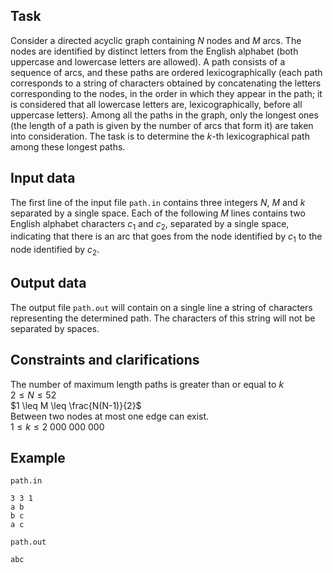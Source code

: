 ## Task

Consider a directed acyclic graph containing $N$ nodes and $M$ arcs. The nodes are identified by distinct letters from the English alphabet (both uppercase and lowercase letters are allowed). A path consists of a sequence of arcs, and these paths are ordered lexicographically (each path corresponds to a string of characters obtained by concatenating the letters corresponding to the nodes, in the order in which they appear in the path; it is considered that all lowercase letters are, lexicographically, before all uppercase letters). Among all the paths in the graph, only the longest ones (the length of a path is given by the number of arcs that form it) are taken into consideration. The task is to determine the $k$-th lexicographical path among these longest paths.

## Input data

The first line of the input file `path.in` contains three integers $N$, $M$ and $k$ separated by a single space. Each of the following $M$ lines contains two English alphabet characters $c_1$ and $c_2$, separated by a single space, indicating that there is an arc that goes from the node identified by $c_1$ to the node identified by $c_2$.

## Output data

The output file `path.out` will contain on a single line a string of characters representing the determined path. The characters of this string will not be separated by spaces.

## Constraints and clarifications

The number of maximum length paths is greater than or equal to $k$  
$2 \leq N \leq 52$  
$1 \leq M \leq \frac{N(N-1)}{2}$  
Between two nodes at most one edge can exist.  
$1 \leq k \leq 2\ 000\ 000\ 000$  

## Example

`path.in`
```
3 3 1
a b
b c
a c
```

`path.out`
```
abc
```